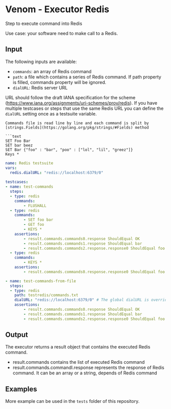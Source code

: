 # Venom - Executor Redis

Step to execute command into Redis

Use case: your software need to make call to a Redis.

## Input

The following inputs are available:
- `commands`: an array of Redis command
- `path`: a file which contains a series of Redis command. If path property is filled, commands property will be ignored.
- `dialURL`: Redis server URL

URL should follow the draft IANA specification for the scheme (https://www.iana.org/assignments/uri-schemes/prov/redis).
If you have multiple testcases or steps that use the same Redis URL you can define the `dialURL` setting once as a testsuite variable.

```
Commands file is read line by line and each command is split by [strings.Fields](https://golang.org/pkg/strings/#Fields) method

```text
SET Foo Bar
SET bar beez
SET Bar {"foo" : "bar", "poo" : ["lol", "lil", "greez"]}
Keys *
```

```yaml
name: Redis testsuite
vars: 
  redis.dialURL: "redis://localhost:6379/0"
  
testcases:
- name: test-commands
  steps:
  - type: redis
    commands:
        - FLUSHALL
  - type: redis
    commands:
        - SET foo bar
        - GET foo
        - KEYS *
    assertions:
        - result.commands.commands0.response ShouldEqual OK
        - result.commands.commands1.response ShouldEqual bar
        - result.commands.commands2.response.response0 ShouldEqual foo
  - type: redis
    commands:
        - KEYS *
    assertions:
        - result.commands.commands0.response.response0 ShouldEqual foo

- name: test-commands-from-file
  steps:
  - type: redis
    path: testredis/commands.txt
    dialURL: "redis://localhost:6379/0" # The global dialURL is overridden by this setting
    assertions:
        - result.commands.commands0.response ShouldEqual OK
        - result.commands.commands1.response ShouldEqual bar
        - result.commands.commands2.response.response0 ShouldEqual foo
```

## Output

The executor returns a result object that contains the executed Redis command.

- result.commands contains the list of executed Redis command
- result.commands.commandI.response represents the response of Redis command. It can be an array or a string, depends of Redis command

## Examples

More example can be used in the `tests` folder of this repository.